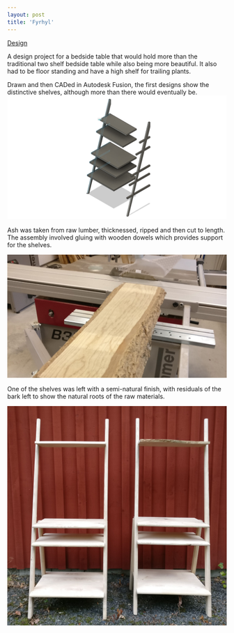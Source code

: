 ```yaml
---
layout: post
title: 'Fyrhyl'
---
```

[Design]()


A design project for a bedside table that would hold more than the traditional two shelf bedside table while also being more beautiful. It also had to be floor standing and  have a high shelf for trailing plants.

Drawn and then CADed in Autodesk Fusion, the first designs show the distinctive shelves, although more than there would eventually be.
![](/assets/img/projects/fyrhyl/fusion-render-1.jpg "Autodesk CAD")

Ash was taken from raw lumber, thicknessed, ripped and then cut to length. The assembly involved gluing with wooden dowels which provides support for the shelves.

![](/assets/img/projects/fyrhyl/lumber.jpg "raw lumber")


One of the shelves was left with a semi-natural finish, with residuals of the bark left to show the natural roots of the raw materials.

![](/assets/img/projects/fyrhyl/thumbnail.jpg "Fyrhyl")
